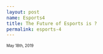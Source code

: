 ```yaml
---
layout: post
name: Esports4
title: The Future of Esports is ?
permalink: esports-4
---
```


<span style="font-size: 10px">May 18th, 2019</span>

